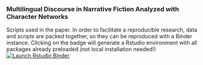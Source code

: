 ### Multilingual Discourse in Narrative Fiction Analyzed with Character Networks

Scripts used in the paper. In order to facilitate a reproducible  research, data and scripts are packed together, so they can be reproduced with a Binder instance. Clicking on the badge will generate a Rstudio environment with all packages already preloaded (not local installation needed!) [![Launch Rstudio Binder](http://mybinder.org/badge_logo.svg)](https://mybinder.org/v2/gh/editio/networks/master?urlpath=rstudio)

